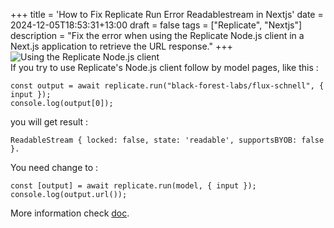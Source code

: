 +++
title = 'How to Fix Replicate Run Error Readablestream in Nextjs'
date = 2024-12-05T18:53:31+13:00
draft = false
tags = ["Replicate", "Nextjs"]
description = "Fix the error when using the Replicate Node.js client in a Next.js application to retrieve the URL response."
+++
![Using the Replicate Node.js client](/images/2024-12/screen-02.png)  
If you try to use Replicate's Node.js client follow by model pages, like this :  
```
const output = await replicate.run("black-forest-labs/flux-schnell", { input }); 
console.log(output[0]);
```
you will get result : 
```
ReadableStream { locked: false, state: 'readable', supportsBYOB: false }.
```

You need change to :  
```
const [output] = await replicate.run(model, { input });
console.log(output.url());
```
More information check [doc](https://github.com/replicate/replicate-javascript).
